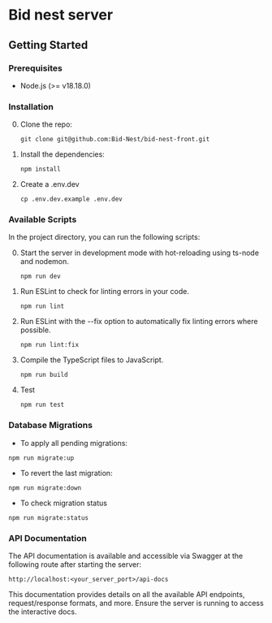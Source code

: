 # Bid nest server

## Getting Started

### Prerequisites

- Node.js (>= v18.18.0)

### Installation

0. Clone the repo:
   ```
   git clone git@github.com:Bid-Nest/bid-nest-front.git
   ```
1. Install the dependencies:
   ```
   npm install
   ```
2. Create a .env.dev
   ```
   cp .env.dev.example .env.dev
   ```

### Available Scripts

In the project directory, you can run the following scripts:

0.  Start the server in development mode with hot-reloading using ts-node and nodemon.
    ```
    npm run dev
    ```
1.  Run ESLint to check for linting errors in your code.
    ```
    npm run lint
    ```
2.  Run ESLint with the --fix option to automatically fix linting errors where possible.
    ```
    npm run lint:fix
    ```
3.  Compile the TypeScript files to JavaScript.
    ```
    npm run build
    ```
4.  Test
    ```
    npm run test
    ```

### Database Migrations

- To apply all pending migrations:

```
npm run migrate:up
```

- To revert the last migration:

```
npm run migrate:down
```

- To check migration status

```
npm run migrate:status
```

### API Documentation

The API documentation is available and accessible via Swagger at the following route after starting the server:

```
http://localhost:<your_server_port>/api-docs
```

This documentation provides details on all the available API endpoints, request/response formats, and more. Ensure the server is running to access the interactive docs.
